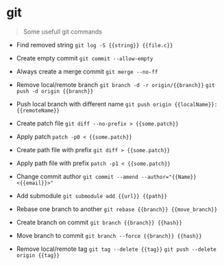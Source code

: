 # git

> Some usefull git commands

- Find removed string
`git log -S {{string}} {{file.c}}`

- Create empty commit
`git commit --allow-empty`

- Always create a merge commit
`git merge --no-ff`

- Remove local/remote branch
`git branch -d -r origin/{{branch}}`
`git push -d origin {{branch}}`

- Push local branch with different name
`git push origin {{localName}}:{{remoteName}}`

- Create patch file
`git diff --no-prefix > {{some.patch}}`

- Apply patch
`patch -p0 < {{some.patch}}`

- Create path file with prefix
`git diff > {{some.patch}}`

- Apply path file with prefix
`patch -p1 < {{some.patch}}`

- Change commit author
`git commit --amend --author="{{Name}} <{{email}}>"`

- Add submodule
`git submodule add {{url}} {{path}}`

- Rebase one branch to another
`git rebase {{branch}} {{move_branch}}`

- Create branch on commit
`git branch {{branch}} {{hash}}`

- Move branch to commit
`git branch --force {{branch}} {{hash}}`

- Remove local/remote tag
`git tag --delete {{tag}}`
`git push --delete origin {{tag}}`
